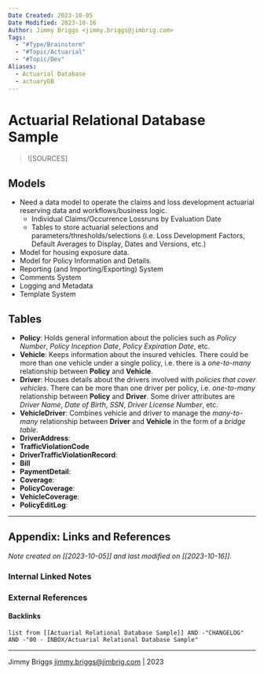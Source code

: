 ```yaml
---
Date Created: 2023-10-05
Date Modified: 2023-10-16
Author: Jimmy Briggs <jimmy.briggs@jimbrig.com>
Tags:
  - "#Type/Brainstorm"
  - "#Topic/Actuarial"
  - "#Topic/Dev"
Aliases:
  - Actuarial Database
  - actuaryDB
---
```


# Actuarial Relational Database Sample

> ![SOURCES]
> 

## Models

- Need a data model to operate the claims and loss development actuarial reserving data and workflows/business logic.
	- Individual Claims/Occurrence Lossruns by Evaluation Date
	- Tables to store actuarial selections and parameters/thresholds/selections (i.e. Loss Development Factors, Default Averages to Display, Dates and Versions, etc.) 
- Model for housing exposure data.
- Model for Policy Information and Details.
- Reporting (and Importing/Exporting) System
- Comments System
- Logging and Metadata
- Template System

## Tables

- **Policy**: Holds general information about the policies such as *Policy Number*, *Policy Inception Date*, *Policy Expiration Date*, etc.
- **Vehicle**: Keeps information about the insured vehicles. There could be more than one vehicle under a single policy, i.e. there is a *one-to-many* relationship between **Policy** and **Vehicle**.
- **Driver**: Houses details about the drivers involved with *policies that cover vehicles*. There can be more than one driver per policy, i.e. *one-to-many* relationship between **Policy** and **Driver**. Some driver attributes are *Driver Name*, *Date of Birth*, *SSN*, *Driver License Number*, etc.
- **VehicleDriver**: Combines vehicle and driver to manage the *many-to-many* relationship between **Driver** and **Vehicle** in the form of a *bridge table*. 
- **DriverAddress**:
- **TrafficViolationCode**
- **DriverTrafficViolationRecord**:
- **Bill**
- **PaymentDetail**:
- **Coverage**:
- **PolicyCoverage**:
- **VehicleCoverage**:
- **PolicyEditLog**:




***

## Appendix: Links and References

*Note created on [[2023-10-05]] and last modified on [[2023-10-16]].*

### Internal Linked Notes

### External References

#### Backlinks

```dataview
list from [[Actuarial Relational Database Sample]] AND -"CHANGELOG" AND -"00 - INBOX/Actuarial Relational Database Sample"
```


***

Jimmy Briggs <jimmy.briggs@jimbrig.com> | 2023